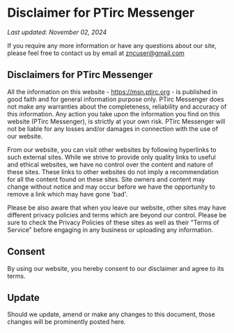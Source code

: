 # Disclaimer for PTirc Messenger
_Last updated: November 02, 2024_

If you require any more information or have any questions about our site, please feel free to contact us by email at zncuser@gmail.com

## Disclaimers for PTirc Messenger
All the information on this website - https://msn.ptirc.org - is published in good faith and for general information purpose only. PTirc Messenger does not make any warranties about the completeness, reliability and accuracy of this information. Any action you take upon the information you find on this website (PTirc Messenger), is strictly at your own risk. PTirc Messenger will not be liable for any losses and/or damages in connection with the use of our website.

From our website, you can visit other websites by following hyperlinks to such external sites. While we strive to provide only quality links to useful and ethical websites, we have no control over the content and nature of these sites. These links to other websites do not imply a recommendation for all the content found on these sites. Site owners and content may change without notice and may occur before we have the opportunity to remove a link which may have gone 'bad'.

Please be also aware that when you leave our website, other sites may have different privacy policies and terms which are beyond our control. Please be sure to check the Privacy Policies of these sites as well as their "Terms of Service" before engaging in any business or uploading any information.

## Consent
By using our website, you hereby consent to our disclaimer and agree to its terms.

## Update
Should we update, amend or make any changes to this document, those changes will be prominently posted here.
